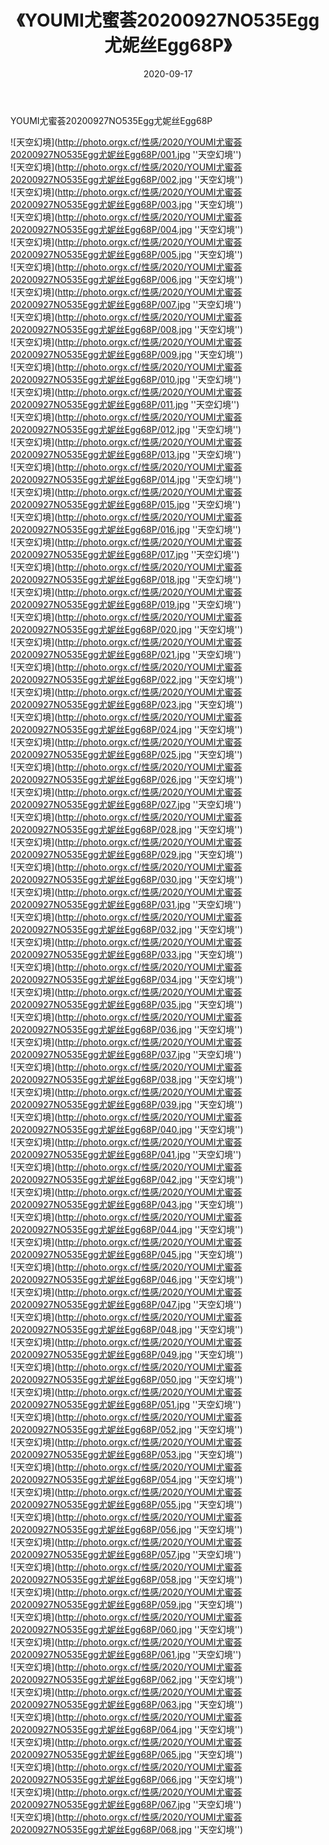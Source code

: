 ﻿---
layout: post
title:  《YOUMI尤蜜荟20200927NO535Egg尤妮丝Egg68P》
date:   2020-09-17
image: http://photo.orgx.cf/性感/2020/YOUMI尤蜜荟20200927NO535Egg尤妮丝Egg68P/000.jpg
categories: [美女, 性感, 泳衣]
---

YOUMI尤蜜荟20200927NO535Egg尤妮丝Egg68P



![天空幻境](http://photo.orgx.cf/性感/2020/YOUMI尤蜜荟20200927NO535Egg尤妮丝Egg68P/001.jpg ''天空幻境'') <br>
![天空幻境](http://photo.orgx.cf/性感/2020/YOUMI尤蜜荟20200927NO535Egg尤妮丝Egg68P/002.jpg ''天空幻境'') <br>
![天空幻境](http://photo.orgx.cf/性感/2020/YOUMI尤蜜荟20200927NO535Egg尤妮丝Egg68P/003.jpg ''天空幻境'') <br>
![天空幻境](http://photo.orgx.cf/性感/2020/YOUMI尤蜜荟20200927NO535Egg尤妮丝Egg68P/004.jpg ''天空幻境'') <br>
![天空幻境](http://photo.orgx.cf/性感/2020/YOUMI尤蜜荟20200927NO535Egg尤妮丝Egg68P/005.jpg ''天空幻境'') <br>
![天空幻境](http://photo.orgx.cf/性感/2020/YOUMI尤蜜荟20200927NO535Egg尤妮丝Egg68P/006.jpg ''天空幻境'') <br>
![天空幻境](http://photo.orgx.cf/性感/2020/YOUMI尤蜜荟20200927NO535Egg尤妮丝Egg68P/007.jpg ''天空幻境'') <br>
![天空幻境](http://photo.orgx.cf/性感/2020/YOUMI尤蜜荟20200927NO535Egg尤妮丝Egg68P/008.jpg ''天空幻境'') <br>
![天空幻境](http://photo.orgx.cf/性感/2020/YOUMI尤蜜荟20200927NO535Egg尤妮丝Egg68P/009.jpg ''天空幻境'') <br>
![天空幻境](http://photo.orgx.cf/性感/2020/YOUMI尤蜜荟20200927NO535Egg尤妮丝Egg68P/010.jpg ''天空幻境'') <br>
![天空幻境](http://photo.orgx.cf/性感/2020/YOUMI尤蜜荟20200927NO535Egg尤妮丝Egg68P/011.jpg ''天空幻境'') <br>
![天空幻境](http://photo.orgx.cf/性感/2020/YOUMI尤蜜荟20200927NO535Egg尤妮丝Egg68P/012.jpg ''天空幻境'') <br>
![天空幻境](http://photo.orgx.cf/性感/2020/YOUMI尤蜜荟20200927NO535Egg尤妮丝Egg68P/013.jpg ''天空幻境'') <br>
![天空幻境](http://photo.orgx.cf/性感/2020/YOUMI尤蜜荟20200927NO535Egg尤妮丝Egg68P/014.jpg ''天空幻境'') <br>
![天空幻境](http://photo.orgx.cf/性感/2020/YOUMI尤蜜荟20200927NO535Egg尤妮丝Egg68P/015.jpg ''天空幻境'') <br>
![天空幻境](http://photo.orgx.cf/性感/2020/YOUMI尤蜜荟20200927NO535Egg尤妮丝Egg68P/016.jpg ''天空幻境'') <br>
![天空幻境](http://photo.orgx.cf/性感/2020/YOUMI尤蜜荟20200927NO535Egg尤妮丝Egg68P/017.jpg ''天空幻境'') <br>
![天空幻境](http://photo.orgx.cf/性感/2020/YOUMI尤蜜荟20200927NO535Egg尤妮丝Egg68P/018.jpg ''天空幻境'') <br>
![天空幻境](http://photo.orgx.cf/性感/2020/YOUMI尤蜜荟20200927NO535Egg尤妮丝Egg68P/019.jpg ''天空幻境'') <br>
![天空幻境](http://photo.orgx.cf/性感/2020/YOUMI尤蜜荟20200927NO535Egg尤妮丝Egg68P/020.jpg ''天空幻境'') <br>
![天空幻境](http://photo.orgx.cf/性感/2020/YOUMI尤蜜荟20200927NO535Egg尤妮丝Egg68P/021.jpg ''天空幻境'') <br>
![天空幻境](http://photo.orgx.cf/性感/2020/YOUMI尤蜜荟20200927NO535Egg尤妮丝Egg68P/022.jpg ''天空幻境'') <br>
![天空幻境](http://photo.orgx.cf/性感/2020/YOUMI尤蜜荟20200927NO535Egg尤妮丝Egg68P/023.jpg ''天空幻境'') <br>
![天空幻境](http://photo.orgx.cf/性感/2020/YOUMI尤蜜荟20200927NO535Egg尤妮丝Egg68P/024.jpg ''天空幻境'') <br>
![天空幻境](http://photo.orgx.cf/性感/2020/YOUMI尤蜜荟20200927NO535Egg尤妮丝Egg68P/025.jpg ''天空幻境'') <br>
![天空幻境](http://photo.orgx.cf/性感/2020/YOUMI尤蜜荟20200927NO535Egg尤妮丝Egg68P/026.jpg ''天空幻境'') <br>
![天空幻境](http://photo.orgx.cf/性感/2020/YOUMI尤蜜荟20200927NO535Egg尤妮丝Egg68P/027.jpg ''天空幻境'') <br>
![天空幻境](http://photo.orgx.cf/性感/2020/YOUMI尤蜜荟20200927NO535Egg尤妮丝Egg68P/028.jpg ''天空幻境'') <br>
![天空幻境](http://photo.orgx.cf/性感/2020/YOUMI尤蜜荟20200927NO535Egg尤妮丝Egg68P/029.jpg ''天空幻境'') <br>
![天空幻境](http://photo.orgx.cf/性感/2020/YOUMI尤蜜荟20200927NO535Egg尤妮丝Egg68P/030.jpg ''天空幻境'') <br>
![天空幻境](http://photo.orgx.cf/性感/2020/YOUMI尤蜜荟20200927NO535Egg尤妮丝Egg68P/031.jpg ''天空幻境'') <br>
![天空幻境](http://photo.orgx.cf/性感/2020/YOUMI尤蜜荟20200927NO535Egg尤妮丝Egg68P/032.jpg ''天空幻境'') <br>
![天空幻境](http://photo.orgx.cf/性感/2020/YOUMI尤蜜荟20200927NO535Egg尤妮丝Egg68P/033.jpg ''天空幻境'') <br>
![天空幻境](http://photo.orgx.cf/性感/2020/YOUMI尤蜜荟20200927NO535Egg尤妮丝Egg68P/034.jpg ''天空幻境'') <br>
![天空幻境](http://photo.orgx.cf/性感/2020/YOUMI尤蜜荟20200927NO535Egg尤妮丝Egg68P/035.jpg ''天空幻境'') <br>
![天空幻境](http://photo.orgx.cf/性感/2020/YOUMI尤蜜荟20200927NO535Egg尤妮丝Egg68P/036.jpg ''天空幻境'') <br>
![天空幻境](http://photo.orgx.cf/性感/2020/YOUMI尤蜜荟20200927NO535Egg尤妮丝Egg68P/037.jpg ''天空幻境'') <br>
![天空幻境](http://photo.orgx.cf/性感/2020/YOUMI尤蜜荟20200927NO535Egg尤妮丝Egg68P/038.jpg ''天空幻境'') <br>
![天空幻境](http://photo.orgx.cf/性感/2020/YOUMI尤蜜荟20200927NO535Egg尤妮丝Egg68P/039.jpg ''天空幻境'') <br>
![天空幻境](http://photo.orgx.cf/性感/2020/YOUMI尤蜜荟20200927NO535Egg尤妮丝Egg68P/040.jpg ''天空幻境'') <br>
![天空幻境](http://photo.orgx.cf/性感/2020/YOUMI尤蜜荟20200927NO535Egg尤妮丝Egg68P/041.jpg ''天空幻境'') <br>
![天空幻境](http://photo.orgx.cf/性感/2020/YOUMI尤蜜荟20200927NO535Egg尤妮丝Egg68P/042.jpg ''天空幻境'') <br>
![天空幻境](http://photo.orgx.cf/性感/2020/YOUMI尤蜜荟20200927NO535Egg尤妮丝Egg68P/043.jpg ''天空幻境'') <br>
![天空幻境](http://photo.orgx.cf/性感/2020/YOUMI尤蜜荟20200927NO535Egg尤妮丝Egg68P/044.jpg ''天空幻境'') <br>
![天空幻境](http://photo.orgx.cf/性感/2020/YOUMI尤蜜荟20200927NO535Egg尤妮丝Egg68P/045.jpg ''天空幻境'') <br>
![天空幻境](http://photo.orgx.cf/性感/2020/YOUMI尤蜜荟20200927NO535Egg尤妮丝Egg68P/046.jpg ''天空幻境'') <br>
![天空幻境](http://photo.orgx.cf/性感/2020/YOUMI尤蜜荟20200927NO535Egg尤妮丝Egg68P/047.jpg ''天空幻境'') <br>
![天空幻境](http://photo.orgx.cf/性感/2020/YOUMI尤蜜荟20200927NO535Egg尤妮丝Egg68P/048.jpg ''天空幻境'') <br>
![天空幻境](http://photo.orgx.cf/性感/2020/YOUMI尤蜜荟20200927NO535Egg尤妮丝Egg68P/049.jpg ''天空幻境'') <br>
![天空幻境](http://photo.orgx.cf/性感/2020/YOUMI尤蜜荟20200927NO535Egg尤妮丝Egg68P/050.jpg ''天空幻境'') <br>
![天空幻境](http://photo.orgx.cf/性感/2020/YOUMI尤蜜荟20200927NO535Egg尤妮丝Egg68P/051.jpg ''天空幻境'') <br>
![天空幻境](http://photo.orgx.cf/性感/2020/YOUMI尤蜜荟20200927NO535Egg尤妮丝Egg68P/052.jpg ''天空幻境'') <br>
![天空幻境](http://photo.orgx.cf/性感/2020/YOUMI尤蜜荟20200927NO535Egg尤妮丝Egg68P/053.jpg ''天空幻境'') <br>
![天空幻境](http://photo.orgx.cf/性感/2020/YOUMI尤蜜荟20200927NO535Egg尤妮丝Egg68P/054.jpg ''天空幻境'') <br>
![天空幻境](http://photo.orgx.cf/性感/2020/YOUMI尤蜜荟20200927NO535Egg尤妮丝Egg68P/055.jpg ''天空幻境'') <br>
![天空幻境](http://photo.orgx.cf/性感/2020/YOUMI尤蜜荟20200927NO535Egg尤妮丝Egg68P/056.jpg ''天空幻境'') <br>
![天空幻境](http://photo.orgx.cf/性感/2020/YOUMI尤蜜荟20200927NO535Egg尤妮丝Egg68P/057.jpg ''天空幻境'') <br>
![天空幻境](http://photo.orgx.cf/性感/2020/YOUMI尤蜜荟20200927NO535Egg尤妮丝Egg68P/058.jpg ''天空幻境'') <br>
![天空幻境](http://photo.orgx.cf/性感/2020/YOUMI尤蜜荟20200927NO535Egg尤妮丝Egg68P/059.jpg ''天空幻境'') <br>
![天空幻境](http://photo.orgx.cf/性感/2020/YOUMI尤蜜荟20200927NO535Egg尤妮丝Egg68P/060.jpg ''天空幻境'') <br>
![天空幻境](http://photo.orgx.cf/性感/2020/YOUMI尤蜜荟20200927NO535Egg尤妮丝Egg68P/061.jpg ''天空幻境'') <br>
![天空幻境](http://photo.orgx.cf/性感/2020/YOUMI尤蜜荟20200927NO535Egg尤妮丝Egg68P/062.jpg ''天空幻境'') <br>
![天空幻境](http://photo.orgx.cf/性感/2020/YOUMI尤蜜荟20200927NO535Egg尤妮丝Egg68P/063.jpg ''天空幻境'') <br>
![天空幻境](http://photo.orgx.cf/性感/2020/YOUMI尤蜜荟20200927NO535Egg尤妮丝Egg68P/064.jpg ''天空幻境'') <br>
![天空幻境](http://photo.orgx.cf/性感/2020/YOUMI尤蜜荟20200927NO535Egg尤妮丝Egg68P/065.jpg ''天空幻境'') <br>
![天空幻境](http://photo.orgx.cf/性感/2020/YOUMI尤蜜荟20200927NO535Egg尤妮丝Egg68P/066.jpg ''天空幻境'') <br>
![天空幻境](http://photo.orgx.cf/性感/2020/YOUMI尤蜜荟20200927NO535Egg尤妮丝Egg68P/067.jpg ''天空幻境'') <br>
![天空幻境](http://photo.orgx.cf/性感/2020/YOUMI尤蜜荟20200927NO535Egg尤妮丝Egg68P/068.jpg ''天空幻境'') <br>
